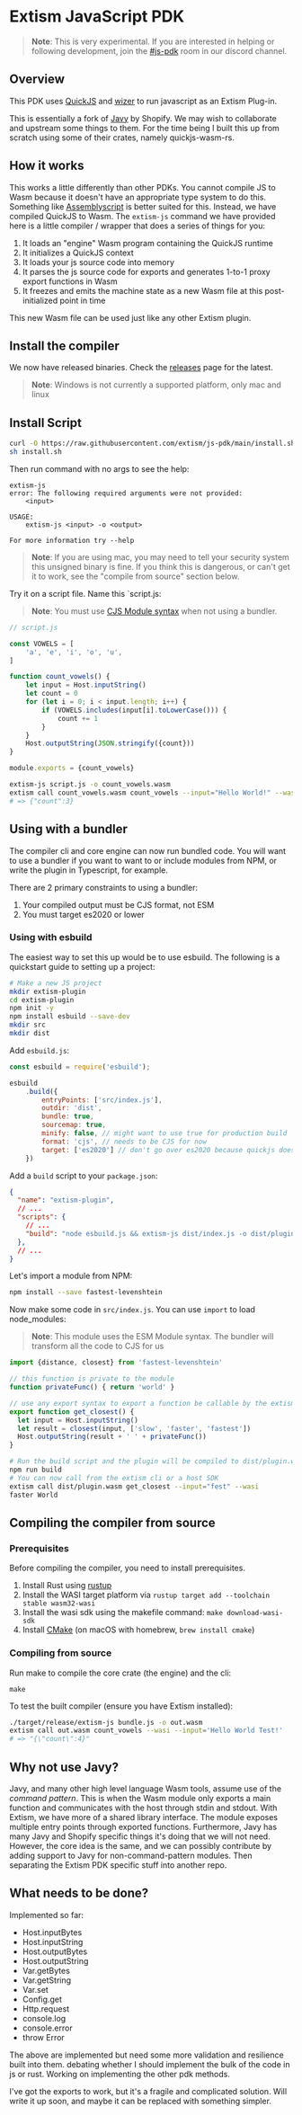 # Extism JavaScript PDK

> **Note**: This is very experimental. If you are interested in helping or following development, join the [#js-pdk](https://discord.gg/ZACPSVz9) room in our discord channel.

## Overview

This PDK uses [QuickJS](https://bellard.org/quickjs/) and [wizer](https://github.com/bytecodealliance/wizer) to run javascript as an Extism Plug-in.

This is essentially a fork of [Javy](https://github.com/Shopify/javy) by Shopify. We may wish to collaborate and upstream some things to them. For the time being I built this up from scratch using some of their crates, namely quickjs-wasm-rs.

## How it works

This works a little differently than other PDKs. You cannot compile JS to Wasm because it doesn't have an appropriate type system to do this. Something like [Assemblyscript](https://www.assemblyscript.org/) is better suited for this. Instead, we have compiled QuickJS to Wasm. The `extism-js` command we have provided here is a little compiler / wrapper that does a series of things for you:

1. It loads an "engine" Wasm program containing the QuickJS runtime
2. It initializes a QuickJS context
3. It loads your js source code into memory
4. It parses the js source code for exports and generates 1-to-1 proxy export functions in Wasm
5. It freezes and emits the machine state as a new Wasm file at this post-initialized point in time

This new Wasm file can be used just like any other Extism plugin.

## Install the compiler

We now have released binaries. Check the [releases](https://github.com/extism/js-pdk/releases) page for the latest.

> **Note**: Windows is not currently a supported platform, only mac and linux

## Install Script

```bash
curl -O https://raw.githubusercontent.com/extism/js-pdk/main/install.sh
sh install.sh
```

Then run command with no args to see the help:

```
extism-js
error: The following required arguments were not provided:
    <input>

USAGE:
    extism-js <input> -o <output>

For more information try --help
```

> **Note**: If you are using mac, you may need to tell your security system this unsigned binary is fine. If you think this is dangerous, or can't get it to work, see the "compile from source" section below.

Try it on a script file. Name this `script.js:

> **Note**: You must use [CJS Module syntax](https://nodejs.org/api/modules.html#modules-commonjs-modules) when not using a bundler.

```javascript
// script.js

const VOWELS = [
    'a', 'e', 'i', 'o', 'u',
]

function count_vowels() {
    let input = Host.inputString()
    let count = 0
    for (let i = 0; i < input.length; i++) {
        if (VOWELS.includes(input[i].toLowerCase())) {
            count += 1
        }
    }
    Host.outputString(JSON.stringify({count}))
}

module.exports = {count_vowels}
```

```bash
extism-js script.js -o count_vowels.wasm
extism call count_vowels.wasm count_vowels --input="Hello World!" --wasi
# => {"count":3}                          
```

## Using with a bundler

The compiler cli and core engine can now run bundled code. You will want to use a bundler
if you want to want to or include modules from NPM, or write the plugin in Typescript, for example.

There are 2 primary constraints to using a bundler:

1. Your compiled output must be CJS format, not ESM
2. You must target es2020 or lower


### Using with esbuild

The easiest way to set this up would be to use esbuild. The following is a quickstart guide to setting up a project:

```bash
# Make a new JS project
mkdir extism-plugin
cd extism-plugin
npm init -y
npm install esbuild --save-dev
mkdir src
mkdir dist
```


Add `esbuild.js`:

```js
const esbuild = require('esbuild');

esbuild
    .build({
        entryPoints: ['src/index.js'],
        outdir: 'dist',
        bundle: true,
        sourcemap: true,
        minify: false, // might want to use true for production build
        format: 'cjs', // needs to be CJS for now
        target: ['es2020'] // don't go over es2020 because quickjs doesn't support it
    })
```

Add a `build` script to your `package.json`:

```json
{
  "name": "extism-plugin",
  // ...
  "scripts": {
    // ...
    "build": "node esbuild.js && extism-js dist/index.js -o dist/plugin.wasm"
  },
  // ...
}
```

Let's import a module from NPM:

```bash
npm install --save fastest-levenshtein
```

Now make some code in `src/index.js`. You can use `import` to load node_modules:

> **Note**: This module uses the ESM Module syntax. The bundler will transform all the code to CJS for us

```js
import {distance, closest} from 'fastest-levenshtein'

// this function is private to the module
function privateFunc() { return 'world' }

// use any export syntax to export a function be callable by the extism host
export function get_closest() {
  let input = Host.inputString()
  let result = closest(input, ['slow', 'faster', 'fastest'])
  Host.outputString(result + ' ' + privateFunc())
}
```

```bash
# Run the build script and the plugin will be compiled to dist/plugin.wasm
npm run build
# You can now call from the extism cli or a host SDK
extism call dist/plugin.wasm get_closest --input="fest" --wasi
faster World
```

## Compiling the compiler from source

### Prerequisites
Before compiling the compiler, you need to install prerequisites.

1. Install Rust using [rustup](https://rustup.rs)
2. Install the WASI target platform via `rustup target add --toolchain stable wasm32-wasi`
3. Install the wasi sdk using the makefile command: `make download-wasi-sdk`
4. Install [CMake](https://cmake.org/install/) (on macOS with homebrew, `brew install cmake`)


### Compiling from source

Run make to compile the core crate (the engine) and the cli:

```
make
```

To test the built compiler (ensure you have Extism installed):
```bash
./target/release/extism-js bundle.js -o out.wasm
extism call out.wasm count_vowels --wasi --input='Hello World Test!'
# => "{\"count\":4}"
```

## Why not use Javy?

Javy, and many other high level language Wasm tools, assume use of the *command pattern*. This is when the Wasm module only exports a main function and communicates with the host through stdin and stdout. With Extism, we have more of a shared library interface. The module exposes multiple entry points through exported functions. Furthermore, Javy has many Javy and Shopify specific things it's doing that we will not need. However, the core idea is the same, and we can possibly contribute by adding support to Javy for non-command-pattern modules. Then separating the Extism PDK specific stuff into another repo.

## What needs to be done?

Implemented so far:

* Host.inputBytes
* Host.inputString
* Host.outputBytes
* Host.outputString
* Var.getBytes
* Var.getString
* Var.set
* Config.get
* Http.request
* console.log
* console.error
* throw Error

The above are implemented but need some more validation and resilience built into them. debating whether I should implement the bulk of the code in js or rust. Working on implementing the other pdk methods.

I've got the exports to work, but it's a fragile and complicated solution. Will write it up soon, and maybe it can be replaced with something simpler.
